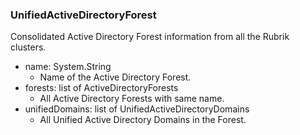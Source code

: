 ### UnifiedActiveDirectoryForest
Consolidated Active Directory Forest information from all the Rubrik clusters.

- name: System.String
  - Name of the Active Directory Forest.
- forests: list of ActiveDirectoryForests
  - All Active Directory Forests with same name.
- unifiedDomains: list of UnifiedActiveDirectoryDomains
  - All Unified Active Directory Domains in the Forest.
